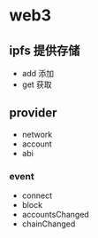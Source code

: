 # web3

## ipfs 提供存储

- add 添加
- get 获取

## provider

- network
- account
- abi

### event

- connect
- block
- accountsChanged
- chainChanged
